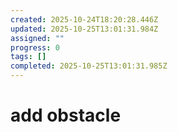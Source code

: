 ```yaml
---
created: 2025-10-24T18:20:28.446Z
updated: 2025-10-25T13:01:31.984Z
assigned: ""
progress: 0
tags: []
completed: 2025-10-25T13:01:31.985Z
---
```


# add obstacle
